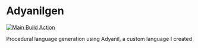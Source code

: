 # Adyanilgen
[![Main Build Action](https://github.com/JezzyDeves/Adyanilgen/actions/workflows/dotnet.yml/badge.svg)](https://github.com/JezzyDeves/Adyanilgen/actions/workflows/dotnet.yml)

Procedural language generation using Adyanil, a custom language I created
